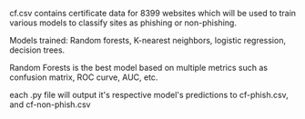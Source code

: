 cf.csv contains certificate data for 8399 websites which will be used to train various models to classify sites as phishing or non-phishing.

Models trained: Random forests, K-nearest neighbors, logistic regression, decision trees. 

Random Forests is the best model based on multiple metrics such as confusion matrix, ROC curve, AUC, etc.

each .py file will output it's respective model's predictions to cf-phish.csv, and cf-non-phish.csv
